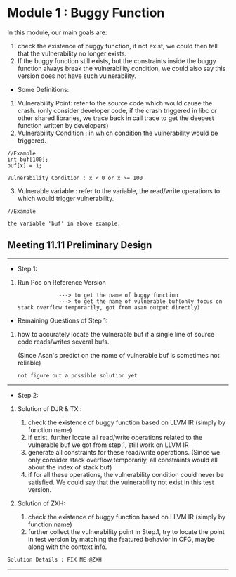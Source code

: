 # Module 1 : Buggy Function 

In this module, our main goals are:
1) check the existence of buggy function, if not exist, we could then tell that the vulnerability no longer exists.
2) If the buggy function still exists, but the constraints inside the buggy function always break the vulnerability condition, we could also say this version does not have such vulnerability.

* Some Definitions:
1) Vulnerability Point: refer to the source code which would cause the crash. (only consider developer code,
if the crash triggered in libc or other shared libraries, we trace back in call trace to get the deepest function written by developers)
2) Vulnerability Condition : in which condition the vulnerability would be triggered.
```aidl
//Example
int buf[100];
buf[x] = 1;

Vulnerability Condition : x < 0 or x >= 100
```
3) Vulnerable variable : refer to the variable, the read/write operations to which would trigger vulnerability.
```aidl
//Example

the variable 'buf' in above example.
```

## Meeting 11.11 Preliminary Design

---
* Step 1:
1) Run Poc on Reference Version

                    ---> to get the name of buggy function
                    ---> to get the name of vulnerable buf(only focus on stack overflow temporarily, got from asan output directly)

* Remaining Questions of Step 1:
1) how to accurately locate the vulnerable buf if a single line of source code reads/writes several bufs.
    
    (Since Asan's predict on the name of vulnerable buf is sometimes not reliable)

    `not figure out a possible solution yet`

---
* Step 2:
1) Solution of DJR & TX :
    
    1) check the existence of buggy function based on LLVM IR (simply by function name)
    2) if exist, further locate all read/write operations related to the vulnerable buf we got from step.1, still work on LLVM IR
    3)  generate all constraints for these read/write operations.
    (Since we only consider stack overflow temporarily, all constraints would all about the index of stack buf)
    4) if for all these operations, the vulnerability condition could never be satisfied. We could say that the vulnerability not exist in this test version.
2) Solution of ZXH:
    1) check the existence of buggy function based on LLVM IR (simply by function name)
    2) further collect the vulnerability point in Step.1, try to locate the point in test version by matching the featured behavior in CFG, maybe along with the context info.
    
`Solution Details : FIX ME @ZXH`

---

